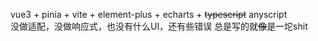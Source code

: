 vue3 + pinia + vite + element-plus + echarts + <del>typescript</del> anyscript	
没做适配，没做响应式，也没有什么UI，还有些错误
总是写的就<del>像</del>是一坨shit
